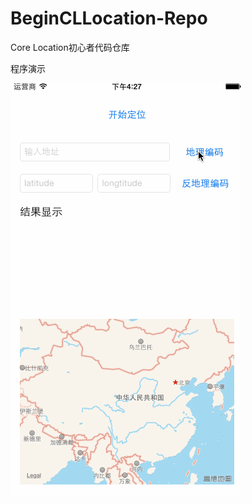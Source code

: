 # BeginCLLocation-Repo
Core Location初心者代码仓库

程序演示

![](https://github.com/WAMaker/BeginCLLocation-Repo/blob/master/snapshot/Core%20Location%20demo.gif)
